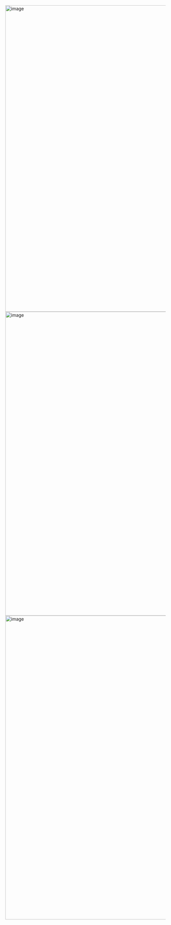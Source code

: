 
<img width="960" alt="image" src="https://user-images.githubusercontent.com/57040928/223128140-34df31b0-0efb-4692-b690-b80d09d366e1.png">
<img width="952" alt="image" src="https://user-images.githubusercontent.com/57040928/223128182-e2e1463f-4193-4d14-876c-96e025d03016.png">
<img width="952" alt="image" src="https://user-images.githubusercontent.com/57040928/223128276-e1a5cd8a-d55b-4934-b547-249796c293ef.png">
